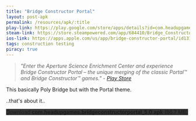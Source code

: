 ```yaml
---
title: "Bridge Constructor Portal"
layout: post-apk
permalink: /resources/apk/:title
play-link: https://play.google.com/store/apps/details?id=com.headupgames.bridgeconstructorportal
steam-link: https://store.steampowered.com/app/684410/Bridge_Constructor_Portal/
ios-link: https://apps.apple.com/us/app/bridge-constructor-portal/id1311353234
tags: construction testing
piracy: true
---
```


> _"Enter the Aperture Science Enrichment Center and experience Bridge Constructor Portal – the unique merging of the classic Portal™ and Bridge Constructor™ games." - <a href="https://play.google.com/store/apps/details?id=com.headupgames.bridgeconstructorportal" target="_blank">Play Store</a>_

This basically Poly Bridge but with the Portal theme.

..that's about it..

<div class="text-center">
    <a class="btn btn-dark btn-block w-100" onclick='apk("com.headupgames.bridgeconstructorportal_5.0.apk")' target="_blank" style="text-decoration: none; background-color: #333;"> Download <b>com.headupgames.bridgeconstructorportal_5.0.apk</b> (86.7 MB)</a>
</div>
